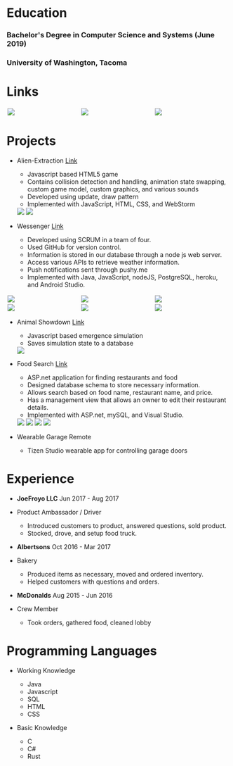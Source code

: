 # Education
### Bachelor's Degree in Computer Science and Systems (June 2019)
### University of Washington, Tacoma

# Links
<div class="row">
  <div class="column">
     <a href="/ethanwc_resume.pdf" download>
         <img src="/img/logo_resume.png">
     </a>
  </div>
  <div class="column">
      <a href="https://github.com/ethanwc">
          <img src="/img/logo_github.png">
      </a>
  </div>
    <div class="column">
      <a href="https://www.linkedin.com/in/ethanwch">
          <img src="/img/logo_linkedin.png">
      </a>
  </div>
</div>
  
# Projects

* Alien-Extraction [Link](http://ethanwc.net/Alien-Extraction)
  * Javascript based HTML5 game
  * Contains collision detection and handling, animation state swapping, custom game model, custom graphics, and various sounds
  * Developed using update, draw pattern
  * Implemented with JavaScript, HTML, CSS, and WebStorm

  <img src="/img/motherload1.png">
  <img src="/img/motherload2.png">

* Wessenger [Link](http://github.com/ethanwc/Wessenger)
  * Developed using SCRUM in a team of four.
  * Used GitHub for version control.
  * Information is stored in our database through a node js web server.
  * Access various APIs to retrieve weather information.
  * Push notifications sent through pushy.me
  * Implemented with Java, JavaScript, nodeJS, PostgreSQL, heroku, and Android Studio.
    
<div class="row">
  <div class="column">
    <img src="/img/app1.jpg">
  </div>
  <div class="column">
    <img src="/img/app2.jpg">
  </div>
   <div class="column">
    <img src="/img/app3.jpg">
  </div>
</div>
<div class="row">
  <div class="column">
    <img src="/img/app4.jpg">
  </div>
  <div class="column">
    <img src="/img/app5.jpg">
  </div>
   <div class="column">
    <img src="/img/app6.jpg">
  </div>
</div>

* Animal Showdown [Link](http://ethanwc.net/Animal-Showdown)
  * Javascript based emergence simulation
  * Saves simulation state to a database
  <img src="/img/animalshowdown.png">

* Food Search [Link](http://github.com/ethanwc/FoodSearch)
  * ASP.net application for finding restaurants and food
  * Designed database schema to store necessary information.
  * Allows search based on food name, restaurant name, and price.
  * Has a management view that allows an owner to edit their restaurant details.
  * Implemented with ASP.net, mySQL, and Visual Studio.

  <img src="/img/foodsearch1.png">
  <img src="/img/foodsearch2.png">
  <img src="/img/foodsearch3.png">
  <img src="/img/foodsearch4.png">

* Wearable Garage Remote
  * Tizen Studio wearable app for controlling garage doors
  
# Experience
* **JoeFroyo LLC** Jun 2017 - Aug 2017
* Product Ambassador / Driver
  * Introduced customers to product, answered questions, sold product.
  * Stocked, drove, and setup food truck.

* **Albertsons** Oct 2016 - Mar 2017
* Bakery
  * Produced items as necessary, moved and ordered inventory.
  * Helped customers with questions and orders.
  
* **McDonalds** Aug 2015 - Jun 2016
* Crew Member
  * Took orders, gathered food, cleaned lobby

# Programming Languages

* Working Knowledge
  * Java
  * Javascript
  * SQL
  * HTML
  * CSS
  
* Basic Knowledge
  * C
  * C#
  * Rust
  
<style>
.row {
  display: flex;
}

.column {
  flex: 50%;
  padding: 2px;
}
</style>
